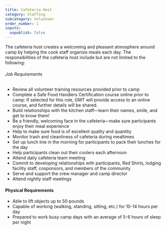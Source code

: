 ```yaml
---
title: Cafeteria Host
category: Staffing
subcategory: Volunteer
order_number: 1
inputs:
  unpublish: false
---
```

The cafeteria host creates a welcoming and pleasant atmosphere around camp by helping the cook staff organize meals each day. The responsibilities of the cafeteria host include but are not limited to the following:

###### Job Requirements

* Review all volunteer training resources provided prior to camp
* Complete a Safe Food Handlers Certification course online prior to camp: If selected for this role, GMT will provide access to an online course, and further details will be shared.
* Build relationships with the kitchen staff—learn their names, smile, and get to know them!
* Be a friendly, welcoming face in the cafeteria—make sure participants enjoy their meal experience
* Help to make sure food is of excellent quality and quantity
* Monitor trash and cleanliness of cafeteria during mealtimes
* Set up lunch line in the morning for participants to pack their lunches for the day
* Help participants clean out their coolers each afternoon
* Attend daily cafeteria team meeting
* Commit to developing relationships with participants, Red Shirts, lodging facility staff, cosponsors, and members of the community
* Serve and support the crew manager and camp director
* Attend nightly staff meetings

#### Physical Requirements

* Able to lift objects up to 50 pounds
* Capable of working (walking, standing, sitting, etc.) for 10-14 hours per day
* Prepared to work busy camp days with an average of 5-6 hours of sleep per night
<!--
### [Apply Now](https://argentasoftware.com/interfaces/gmt/frmLoginStaffPortal.aspx){: target="_blank" rel="nofollow noopener"}
-->